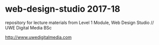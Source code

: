 # web-design-studio 2017-18

repository for lecture materials from Level 1 Module, Web Design Studio // UWE Digital Media BSc

http://www.uwedigitalmedia.com
